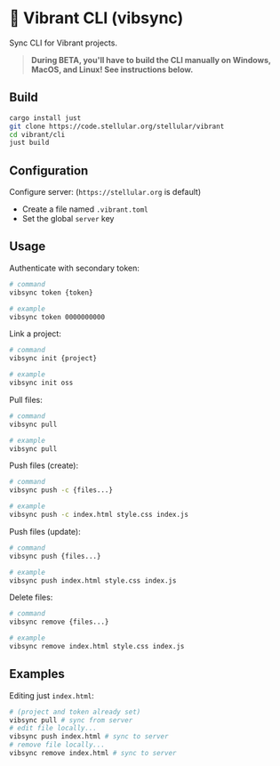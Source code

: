 # 🌸 Vibrant CLI (vibsync)

Sync CLI for Vibrant projects.

> **During BETA, you'll have to build the CLI manually on Windows, MacOS, and Linux! See instructions below.**

## Build

```bash
cargo install just
git clone https://code.stellular.org/stellular/vibrant
cd vibrant/cli
just build
```

## Configuration

Configure server: (`https://stellular.org` is default)

- Create a file named `.vibrant.toml`
- Set the global `server` key

## Usage

Authenticate with secondary token:

```bash
# command
vibsync token {token}

# example
vibsync token 0000000000
```

Link a project:

```bash
# command
vibsync init {project}

# example
vibsync init oss
```

Pull files:

```bash
# command
vibsync pull

# example
vibsync pull
```

Push files (create):

```bash
# command
vibsync push -c {files...}

# example
vibsync push -c index.html style.css index.js
```

Push files (update):

```bash
# command
vibsync push {files...}

# example
vibsync push index.html style.css index.js
```

Delete files:

```bash
# command
vibsync remove {files...}

# example
vibsync remove index.html style.css index.js
```

## Examples

Editing just `index.html`:

```bash
# (project and token already set)
vibsync pull # sync from server
# edit file locally...
vibsync push index.html # sync to server
# remove file locally...
vibsync remove index.html # sync to server
```
